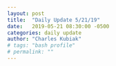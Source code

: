 ```yaml
---
layout: post
title:  "Daily Update 5/21/19"
date:   2019-05-21 08:30:00 -0500
categories: daily update
author: "Charles Kubiak"
# tags: "bash profile"
# permalink: ""
---
```


